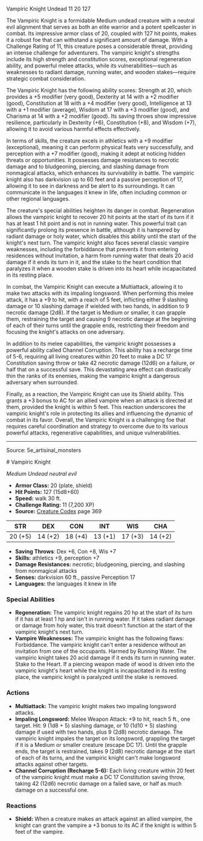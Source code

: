 <MonsterName/>Vampiric Knight</MonsterName>
<CreatureType/>Undead</CreatureType>
<CR/>11</CR>
<AC/>20</AC>
<HP/>127</HP>
<summary>The Vampiric Knight is a formidable Medium undead creature with a neutral evil alignment that serves as both an elite warrior and a potent spellcaster in combat. Its impressive armor class of 20, coupled with 127 hit points, makes it a robust foe that can withstand a significant amount of damage. With a Challenge Rating of 11, this creature poses a considerable threat, providing an intense challenge for adventurers. The vampiric knight's strengths include its high strength and constitution scores, exceptional regeneration ability, and powerful melee attacks, while its vulnerabilities—such as weaknesses to radiant damage, running water, and wooden stakes—require strategic combat consideration.</summary>

<detail>

The Vampiric Knight has the following ability scores: Strength at 20, which provides a +5 modifier (very good), Dexterity at 14 with a +2 modifier (good), Constitution at 18 with a +4 modifier (very good), Intelligence at 13 with a +1 modifier (average), Wisdom at 17 with a +3 modifier (good), and Charisma at 14 with a +2 modifier (good). Its saving throws show impressive resilience, particularly in Dexterity (+6), Constitution (+8), and Wisdom (+7), allowing it to avoid various harmful effects effectively. 

In terms of skills, the creature excels in athletics with a +9 modifier (exceptional), meaning it can perform physical feats very successfully, and perception with a +7 modifier (good), making it adept at noticing hidden threats or opportunities. It possesses damage resistances to necrotic damage and to bludgeoning, piercing, and slashing damage from nonmagical attacks, which enhances its survivability in battle. The vampiric knight also has darkvision up to 60 feet and a passive perception of 17, allowing it to see in darkness and be alert to its surroundings. It can communicate in the languages it knew in life, often including common or other regional languages.

The creature's special abilities heighten its danger in combat. Regeneration allows the vampiric knight to recover 20 hit points at the start of its turn if it has at least 1 hit point and is not in running water. This powerful trait can significantly prolong its presence in battle, although it is hampered by radiant damage or holy water, which disables this ability until the start of the knight's next turn. The vampiric knight also faces several classic vampire weaknesses, including the forbiddance that prevents it from entering residences without invitation, a harm from running water that deals 20 acid damage if it ends its turn in it, and the stake to the heart condition that paralyzes it when a wooden stake is driven into its heart while incapacitated in its resting place.

In combat, the Vampiric Knight can execute a Multiattack, allowing it to make two attacks with its impaling longsword. When performing this melee attack, it has a +9 to hit, with a reach of 5 feet, inflicting either 9 slashing damage or 10 slashing damage if wielded with two hands, in addition to 9 necrotic damage (2d8). If the target is Medium or smaller, it can grapple them, restraining the target and causing 9 necrotic damage at the beginning of each of their turns until the grapple ends, restricting their freedom and focusing the knight's attacks on one adversary.

In addition to its melee capabilities, the vampiric knight possesses a powerful ability called Channel Corruption. This ability has a recharge time of 5-6, requiring all living creatures within 20 feet to make a DC 17 Constitution saving throw or take 42 necrotic damage (12d6) on a failure, or half that on a successful save. This devastating area effect can drastically thin the ranks of its enemies, making the vampiric knight a dangerous adversary when surrounded.

Finally, as a reaction, the Vampiric Knight can use its Shield ability. This grants a +3 bonus to AC for an allied vampire when an attack is directed at them, provided the knight is within 5 feet. This reaction underscores the vampiric knight's role in protecting its allies and influencing the dynamic of combat in its favor. Overall, the Vampiric Knight is a challenging foe that requires careful coordination and strategy to overcome due to its various powerful attacks, regenerative capabilities, and unique vulnerabilities.</detail>



---

Source: 5e_artisinal_monsters

<statblock>
# Vampiric Knight

*Medium* *Undead* *neutral evil*

- **Armor Class:** 20 (plate, shield)
- **Hit Points:** 127 (15d8+60)
- **Speed:** walk 30 ft.
- **Challenge Rating:** 11 (7,200 XP)
- **Source:** [Creature Codex](https://koboldpress.com/kpstore/product/creature-codex-for-5th-edition-dnd) page 369

| STR | DEX | CON | INT | WIS | CHA |
| --- | --- | --- | --- | --- | --- |
| 20 (+5) | 14 (+2) | 18 (+4) | 13 (+1) | 17 (+3) | 14 (+2) |

- **Saving Throws**: Dex +6, Con +8, Wis +7
- **Skills:** athletics +9, perception +7
- **Damage Resistances:** necrotic; bludgeoning, piercing, and slashing from nonmagical attacks
- **Senses:** darkvision 60 ft., passive Perception 17
- **Languages:** the languages it knew in life

### Special Abilities

- **Regeneration:** The vampiric knight regains 20 hp at the start of its turn if it has at least 1 hp and isn't in running water. If it takes radiant damage or damage from holy water, this trait doesn't function at the start of the vampiric knight's next turn.
- **Vampire Weaknesses:** The vampiric knight has the following flaws:
Forbiddance. The vampiric knight can't enter a residence without an invitation from one of the occupants.
Harmed by Running Water. The vampiric knight takes 20 acid damage if it ends its turn in running water.
Stake to the Heart. If a piercing weapon made of wood is driven into the vampiric knight's heart while the knight is incapacitated in its resting place, the vampiric knight is paralyzed until the stake is removed.

### Actions

- **Multiattack:** The vampiric knight makes two impaling longsword attacks.
- **Impaling Longsword:** Melee Weapon Attack: +9 to hit, reach 5 ft., one target. Hit: 9 (1d8 + 5) slashing damage, or 10 (1d10 + 5) slashing damage if used with two hands, plus 9 (2d8) necrotic damage. The vampiric knight impales the target on its longsword, grappling the target if it is a Medium or smaller creature (escape DC 17). Until the grapple ends, the target is restrained, takes 9 (2d8) necrotic damage at the start of each of its turns, and the vampiric knight can't make longsword attacks against other targets.
- **Channel Corruption (Recharge 5-6):** Each living creature within 20 feet of the vampiric knight must make a DC 17 Constitution saving throw, taking 42 (12d6) necrotic damage on a failed save, or half as much damage on a successful one.

### Reactions

- **Shield:** When a creature makes an attack against an allied vampire, the knight can grant the vampire a +3 bonus to its AC if the knight is within 5 feet of the vampire.


</statblock>


